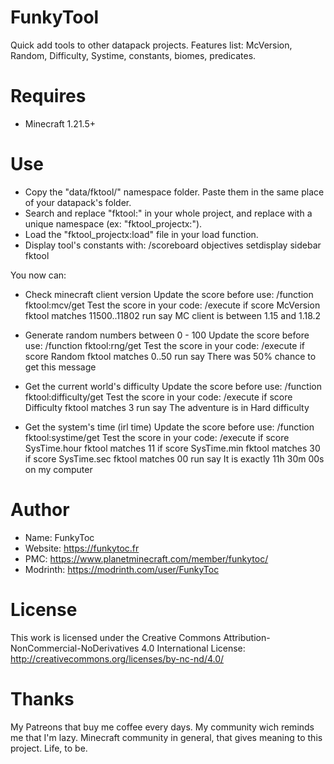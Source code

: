 # FunkyTool
Quick add tools to other datapack projects.
Features list: McVersion, Random, Difficulty, Systime, constants, biomes, predicates.

# Requires 
- Minecraft 1.21.5+

# Use
- Copy the "data/fktool/" namespace folder. Paste them in the same place of your datapack's folder.
- Search and replace "fktool:" in your whole project, and replace with a unique namespace (ex: "fktool_projectx:").
- Load the "fktool_projectx:load" file in your load function.
- Display tool's constants with: /scoreboard objectives setdisplay sidebar fktool

You now can:
  - Check minecraft client version
  Update the score before use: /function fktool:mcv/get
  Test the score in your code: /execute if score McVersion fktool matches 11500..11802 run say MC client is between 1.15 and 1.18.2

  - Generate random numbers between 0 - 100
  Update the score before use: /function fktool:rng/get
  Test the score in your code: /execute if score Random fktool matches 0..50 run say There was 50% chance to get this message

  - Get the current world's difficulty
  Update the score before use: /function fktool:difficulty/get
  Test the score in your code: /execute if score Difficulty fktool matches 3 run say The adventure is in Hard difficulty

  - Get the system's time (irl time)
  Update the score before use: /function fktool:systime/get
  Test the score in your code: /execute if score SysTime.hour fktool matches 11 if score SysTime.min fktool matches 30 if score SysTime.sec fktool matches 00 run say It is exactly 11h 30m 00s on my computer

# Author
- Name: FunkyToc 
- Website: https://funkytoc.fr
- PMC: https://www.planetminecraft.com/member/funkytoc/
- Modrinth: https://modrinth.com/user/FunkyToc

# License
This work is licensed under the Creative Commons Attribution-NonCommercial-NoDerivatives 4.0 International License: http://creativecommons.org/licenses/by-nc-nd/4.0/

# Thanks
My Patreons that buy me coffee every days.
My community wich reminds me that I'm lazy.
Minecraft community in general, that gives meaning to this project.
Life, to be.
